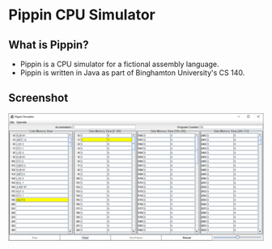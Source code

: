 # Pippin CPU Simulator

## What is Pippin?
- Pippin is a CPU simulator for a fictional assembly language.
- Pippin is written in Java as part of Binghamton University's CS 140.



## Screenshot
![Pippin](./screenshot.PNG)
